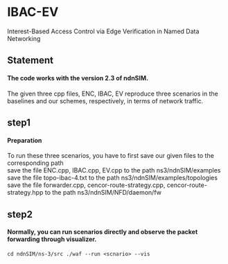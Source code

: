 # IBAC-EV
Interest-Based Access Control via Edge Verification in Named Data Networking
## Statement
#### The code works with the version 2.3 of ndnSIM.
The given three cpp files, ENC, IBAC, EV reproduce three scenarios in the baselines and our schemes, respectively, in terms of network traffic.
## step1
#### Preparation
To run these three scenarios, you have to first save our given files to the corresponding path  
save the file ENC.cpp, IBAC.cpp, EV.cpp to the path ns3/ndnSIM/examples  
save the file topo-ibac-4.txt to the path ns3/ndnSIM/examples/topologies  
save the file forwarder.cpp, cencor-route-strategy.cpp, cencor-route-strategy.hpp to the path ns3/ndnSIM/NFD/daemon/fw  
## step2
#### Normally, you can run scenarios directly and observe the packet forwarding through visualizer.
`cd ndnSIM/ns-3/src ./waf --run <scnario> --vis`

